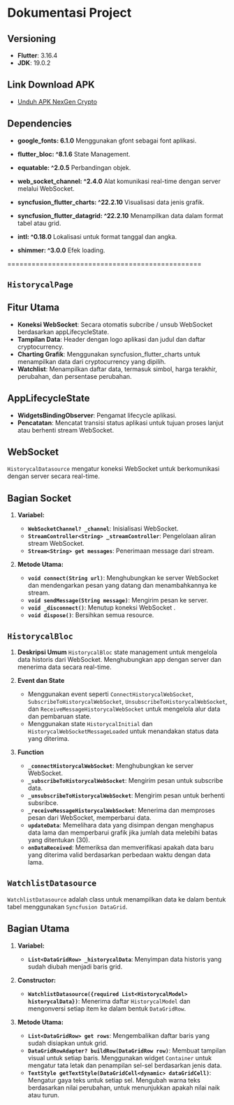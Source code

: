 # Dokumentasi Project

## Versioning
- **Flutter**: 3.16.4
- **JDK**: 19.0.2

## Link Download APK
- [Unduh APK NexGen Crypto](https://bit.ly/apk_nexgenCrypto)

## Dependencies

- **google_fonts: 6.1.0**
  Menggunakan gfont sebagai font aplikasi.

- **flutter_bloc: ^8.1.6**
  State Management.
  
- **equatable: ^2.0.5**
  Perbandingan objek.

- **web_socket_channel: ^2.4.0**
  Alat komunikasi real-time dengan server melalui WebSocket.

- **syncfusion_flutter_charts: ^22.2.10**
  Visualisasi data jenis grafik.

- **syncfusion_flutter_datagrid: ^22.2.10**
  Menampilkan data dalam format tabel atau grid.

- **intl: ^0.18.0**
  Lokalisasi untuk format tanggal dan angka.

- **shimmer: ^3.0.0**
  Efek loading.

================================================

## `HistorycalPage`

## Fitur Utama

- **Koneksi WebSocket**: Secara otomatis subcribe / unsub WebSocket berdasarkan appLifecycleState.
- **Tampilan Data**: Header dengan logo aplikasi dan judul dan daftar cryptocurrency.
- **Charting Grafik**: Menggunakan syncfusion_flutter_charts untuk menampilkan data dari cryptocurrency yang dipilih.
- **Watchlist**: Menampilkan daftar data, termasuk simbol, harga terakhir, perubahan, dan persentase perubahan.

## AppLifecycleState

- **WidgetsBindingObserver**: Pengamat lifecycle aplikasi.
- **Pencatatan**: Mencatat transisi status aplikasi untuk tujuan proses lanjut atau berhenti stream WebSocket.

## WebSocket

`HistorycalDatasource` mengatur koneksi WebSocket untuk berkomunikasi dengan server secara real-time.

## Bagian Socket

1. **Variabel:**

   - **`WebSocketChannel? _channel`**: Inisialisasi WebSocket.
   - **`StreamController<String> _streamController`**: Pengelolaan aliran stream WebSocket.
   - **`Stream<String> get messages`**: Penerimaan message dari stream.

2. **Metode Utama:**
   - **`void connect(String url)`**: Menghubungkan ke server WebSocket dan mendengarkan pesan yang datang dan menambahkannya ke stream.
   - **`void sendMessage(String message)`**: Mengirim pesan ke server.
   - **`void _disconnect()`**: Menutup koneksi WebSocket .
   - **`void dispose()`**: Bersihkan semua resource.

## `HistorycalBloc`

1. **Deskripsi Umum**
   `HistorycalBloc` state management untuk mengelola data historis dari WebSocket. Menghubungkan app dengan server dan menerima data secara real-time.

2. **Event dan State**

   - Menggunakan event seperti `ConnectHistorycalWebSocket`, `SubscribeToHistorycalWebSocket`, `UnsubscribeToHistorycalWebSocket`, dan `ReceiveMessageHistorycalWebSocket` untuk mengelola alur data dan pembaruan state.
   - Menggunakan state `HistorycalInitial` dan `HistorycalWebSocketMessageLoaded` untuk menandakan status data yang diterima.

3. **Function**
   - **`_connectHistorycalWebSocket`**: Menghubungkan ke server WebSocket.
   - **`_subscribeToHistorycalWebSocket`**: Mengirim pesan untuk subscribe data.
   - **`_unsubscribeToHistorycalWebSocket`**: Mengirim pesan untuk berhenti subsribce.
   - **`_receiveMessageHistorycalWebSocket`**: Menerima dan memproses pesan dari WebSocket, memperbarui data.
   - **`updateData`**: Memelihara data yang disimpan dengan menghapus data lama dan memperbarui grafik jika jumlah data melebihi batas yang ditentukan (30).
   - **`onDataReceived`**: Memeriksa dan memverifikasi apakah data baru yang diterima valid berdasarkan perbedaan waktu dengan data lama.

## `WatchlistDatasource`

`WatchlistDatasource` adalah class untuk menampilkan data ke dalam bentuk tabel menggunakan `Syncfusion DataGrid`.

## Bagian Utama

1. **Variabel:**

   - **`List<DataGridRow> _historycalData`**: Menyimpan data historis yang sudah diubah menjadi baris grid.

2. **Constructor:**

   - **`WatchlistDatasource({required List<HistorycalModel> historycalData})`**: Menerima daftar `HistorycalModel` dan mengonversi setiap item ke dalam bentuk `DataGridRow`.

3. **Metode Utama:**
   - **`List<DataGridRow> get rows`**: Mengembalikan daftar baris yang sudah disiapkan untuk grid.
   - **`DataGridRowAdapter? buildRow(DataGridRow row)`**: Membuat tampilan visual untuk setiap baris. Menggunakan widget `Container` untuk mengatur tata letak dan penampilan sel-sel berdasarkan jenis data.
   - **`TextStyle getTextStyle(DataGridCell<dynamic> dataGridCell)`**: Mengatur gaya teks untuk setiap sel. Mengubah warna teks berdasarkan nilai perubahan, untuk menunjukkan apakah nilai naik atau turun.
